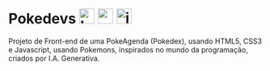 # Pokedevs <img alt="html5" height="30" src="https://cdn.jsdelivr.net/gh/devicons/devicon@latest/icons/html5/html5-original.svg" /> <img alt="css3" height="30" src="https://cdn.jsdelivr.net/gh/devicons/devicon@latest/icons/css3/css3-original.svg" /> <img alt="javascript" height="30" src="https://cdn.jsdelivr.net/gh/devicons/devicon@latest/icons/javascript/javascript-original.svg" />
          
Projeto de Front-end de uma PokeAgenda (Pokedex), usando HTML5, CSS3 e Javascript, usando Pokemons, inspirados no mundo da programação, criados por I.A. Generativa.
